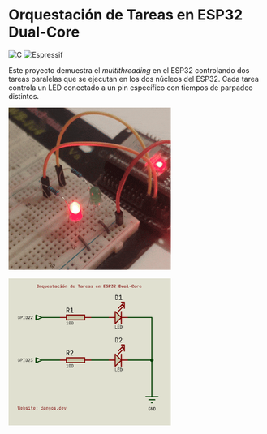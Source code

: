 # Orquestación de Tareas en ESP32 Dual-Core

![C](https://img.shields.io/badge/c-%2300599C.svg?style=for-the-badge&logo=c&logoColor=white)
![Espressif](https://img.shields.io/badge/espressif-E7352C.svg?style=for-the-badge&logo=espressif&logoColor=white)

Este proyecto demuestra el _multithreading_ en el ESP32 controlando dos tareas paralelas que se ejecutan en los dos
núcleos del ESP32. Cada tarea controla un LED conectado a un pin específico con tiempos de parpadeo distintos.

![demo.gif](assets/demo.gif)

<img src="assets/circuit.png" alt="drawing" width="320"/>
